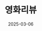 ---
title: "영화리뷰"
date: 2025-03-06
summary: "React와 TMDB API를 활용한 영화 스트리밍 사이트 클론입니다."
tags:
  - React
  - JavaScript
  - Web
image:
  filename: "uploads/netflix-clone.jpg"
  focal_point: "Top"
  preview_only: false
---